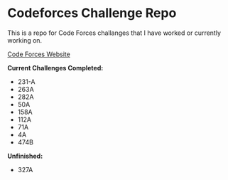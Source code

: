 # Codeforces Challenge Repo
This is a repo for Code Forces challanges that I have worked or currently working on.

<a href="https://codeforces.com">Code Forces Website</a>

__Current Challenges Completed:__
* 231-A
* 263A
* 282A
* 50A
* 158A
* 112A
* 71A
* 4A
* 474B

__Unfinished:__
* 327A

